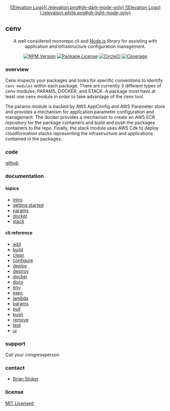<p align="center">
<a href="http://poweredbyelevation.com/" target="blank">
![Elevation Logo](./elevation.png#gh-dark-mode-only)
![Elevation Logo](./elevation.white.png#gh-light-mode-only)
</a>
</p>

## cenv

  <p align="center">A well considered monorepo cli and <a href="http://nodejs.org" target="_blank">Node.js</a> library for assisting with application and infrastructure configuration management.</p>
    <p align="center">
<a href="https://www.npmjs.com/~nestjscore" target="_blank"><img src="https://img.shields.io/npm/v/@nestjs/core.svg" alt="NPM Version" /></a>
<a href="https://www.npmjs.com/~nestjscore" target="_blank"><img src="https://img.shields.io/npm/l/@nestjs/core.svg" alt="Package License" /></a>
<a href="https://circleci.com/gh/nestjs/nest" target="_blank"><img src="https://img.shields.io/circleci/build/github/nestjs/nest/master" alt="CircleCI" /></a>
<a href="https://coveralls.io/github/nestjs/nest?branch=master" target="_blank"><img src="https://coveralls.io/repos/github/nestjs/nest/badge.svg?branch=master#9" alt="Coverage" /></a>
</p>
  <!--[![Backers on Open Collective](https://opencollective.com/nest/backers/badge.svg)](https://opencollective.com/nest#backer)
  [![Sponsors on Open Collective](https://opencollective.com/nest/sponsors/badge.svg)](https://opencollective.com/nest#sponsor)-->

###  overview

Cenv inspects your packages and looks for specific conventions to identify `cenv modules` within each package. There are currently 3 different types of cenv modules, PARAMS, DOCKER, and STACK. A package must have at least one cenv module in order to take advantage of the cenv tool.

The params module is backed by AWS AppConfig and AWS Parameter store and provides a mechanism for application parameter configuration and management. The docker provides a mechanism to create an AWS ECR repository for the package containers and build and push the packages containers to the repo. Finally, the stack module uses AWS Cdk to deploy cloudformation stacks representing the infrastructure and applications contained in the packages.

### code

[github](https://github.com/Curb-v2/curb-cloud/tree/main/packages/tools/cenv)

###  documentation

#### topics

- [intro](docs/onlineHelp/topics/intro.md)
- [getting started](docs/onlineHelp/topics/getting_started.md)
- [params](docs/onlineHelp/topics/params.md)
- [docker](docs/onlineHelp/topics/docker.md)
- [stack](docs/onlineHelp/topics/stack.md)

#### cli reference

- [add](docs/onlineHelp/commands/add.md)
- [build](docs/onlineHelp/commands/build.md)
- [clean](docs/onlineHelp/commands/clean.md)
- [configure](docs/onlineHelp/commands/configure.md)
- [deploy](docs/onlineHelp/commands/deploy.md)
- [destroy](docs/onlineHelp/commands/destroy.md)
- [docker](docs/onlineHelp/commands/docker.md)
- [docs](docs/onlineHelp/commands/docs.md)
- [env](docs/onlineHelp/commands/env.md)
- [exec](docs/onlineHelp/commands/exec.md)
- [lambda](docs/onlineHelp/commands/lambda.md)
- [params](docs/onlineHelp/commands/params.md)
- [pull](docs/onlineHelp/commands/pull.md)
- [push](docs/onlineHelp/commands/push.md)
- [remove](docs/onlineHelp/commands/remove.md)
- [test](docs/onlineHelp/commands/test.md)
- [ui](docs/onlineHelp/commands/ui.md)

### support

Call your congressperson.

### contact

- [Brian Stoker](mailto:b@stokedconsulting.com)

### license

[MIT Licensed](https://opensource.org/license/mit/)
